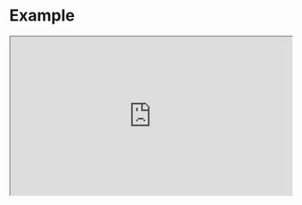 # Example

<iframe src="https://stackblitz.com/github/flamrdevs/klass/tree/main/examples/preact-tailwindcss?embed=1&view=preview&file=src%2FApp.tsx" style="width: 100%; aspect-ratio: 16/9;"></iframe>

